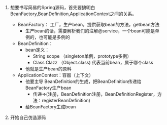 1. 想要书写简易的Spring源码，首先要搞明白 BeanFactory,BeanDefinition,ApplicationContext之间的关系。

    - BeanFactory： 工厂，生产bean，提供获取bean的方法，getbean方法
      - 生产bean的话，需要解析我们的注解@service，一个bean可能是单例的，也可能是多例的
    - BeanDefinition： 
      - bean定义：
        - String scope （singleton单例，prototype多例）
        - Class Clazz （Object.class) 代表当前bean，属于哪个class
      - 他就是生产bean的原料
    - ApplicationContext：容器（上下文）
      - 他要主导 BeanDefinition的生成，把BeanDefinition传递给BeanFactory生产bean
        - 传递=>(注册，BeanDefinition注册，BeanDefinitionRegister，方法：registerBeanDefinition)
      - 给BeanFactory生成bean
2. 开始自己仿造源码